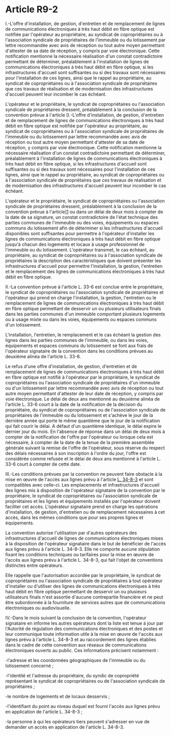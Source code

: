# Article R9-2

I.-L'offre d'installation, de gestion, d'entretien et de remplacement de lignes de communications électroniques à très haut débit en fibre optique est notifiée par l'opérateur au propriétaire, au syndicat de copropriétaires ou à l'association syndicale de propriétaires de l'immeuble ou du lotissement par lettre recommandée avec avis de réception ou tout autre moyen permettant d'attester de sa date de réception, y compris par voie électronique. Cette notification mentionne la nécessaire réalisation d'un constat contradictoire permettant de déterminer, préalablement à l'installation de lignes de communications électroniques à très haut débit en fibre optique, si les infrastructures d'accueil sont suffisantes ou si des travaux sont nécessaires pour l'installation de ces lignes, ainsi que le rappel au propriétaire, au syndicat de copropriétaires ou à l'association syndicale de propriétaires que ces travaux de réalisation et de modernisation des infrastructures d'accueil peuvent leur incomber le cas échéant. 

L'opérateur et le propriétaire, le syndicat de copropriétaires ou l'association syndicale de propriétaires dressent, préalablement à la conclusion de la convention prévue à l'article [I.-L'offre d'installation, de gestion, d'entretien et de remplacement de lignes de communications électroniques à très haut débit en fibre optique est notifiée par l'opérateur au propriétaire, au syndicat de copropriétaires ou à l'association syndicale de propriétaires de l'immeuble ou du lotissement par lettre recommandée avec avis de réception ou tout autre moyen permettant d'attester de sa date de réception, y compris par voie électronique. Cette notification mentionne la nécessaire réalisation d'un constat contradictoire permettant de déterminer, préalablement à l'installation de lignes de communications électroniques à très haut débit en fibre optique, si les infrastructures d'accueil sont suffisantes ou si des travaux sont nécessaires pour l'installation de ces lignes, ainsi que le rappel au propriétaire, au syndicat de copropriétaires ou à l'association syndicale de propriétaires que ces travaux de réalisation et de modernisation des infrastructures d'accueil peuvent leur incomber le cas échéant. 

L'opérateur et le propriétaire, le syndicat de copropriétaires ou l'association syndicale de propriétaires dressent, préalablement à la conclusion de la convention prévue à l'article][1] ou dans un délai de deux mois à compter de la date de sa signature, un constat contradictoire de l'état technique des parties communes de l'immeuble ou des voies, équipements ou espaces communs du lotissement afin de déterminer si les infrastructures d'accueil disponibles sont suffisantes pour permettre à l'opérateur d'installer les lignes de communications électroniques à très haut débit en fibre optique jusqu'à chacun des logements et locaux à usage professionnel de l'immeuble ou du lotissement. L'opérateur transmet, le cas échéant, au propriétaire, au syndicat de copropriétaires ou à l'association syndicale de propriétaires la description des caractéristiques que doivent présenter les infrastructures d'accueil pour permettre l'installation, la gestion, l'entretien et le remplacement des lignes de communications électroniques à très haut débit en fibre optique. 

II.-La convention prévue à l'article L. 33-6 est conclue entre le propriétaire, le syndicat de copropriétaires ou l'association syndicale de propriétaires et l'opérateur qui prend en charge l'installation, la gestion, l'entretien ou le remplacement de lignes de communications électroniques à très haut débit en fibre optique permettant de desservir un ou plusieurs utilisateurs finals dans les parties communes d'un immeuble comportant plusieurs logements ou à usage mixte ou dans les voies, équipements ou espaces communs d'un lotissement. 

L'installation, l'entretien, le remplacement et le cas échéant la gestion des lignes dans les parties communes de l'immeuble, ou dans les voies, équipements et espaces communs du lotissement se font aux frais de l'opérateur signataire de la convention dans les conditions prévues au deuxième alinéa de l'article L. 33-6. 

Le refus d'une offre d'installation, de gestion, d'entretien et de remplacement de lignes de communications électroniques à très haut débit en fibre optique est notifié à l'opérateur par le propriétaire, le syndicat de copropriétaires ou l'association syndicale de propriétaires d'un immeuble ou d'un lotissement par lettre recommandée avec avis de réception ou tout autre moyen permettant d'attester de leur date de réception, y compris par voie électronique. Le délai de deux ans mentionné au deuxième alinéa de l'article L. 33-6 court à la date de la notification de la décision du propriétaire, du syndicat de copropriétaires ou de l'association syndicale de propriétaires de l'immeuble ou du lotissement et s'achève le jour de la dernière année qui porte le même quantième que le jour de la notification qui fait courir le délai. A défaut d'un quantième identique, le délai expire le dernier jour du mois. En l'absence de réponse dans un délai de deux mois à compter de la notification de l'offre par l'opérateur ou lorsque cela est nécessaire, à compter de la date de la tenue de la première assemblée générale suivant la remise de l'offre de l'opérateur, sous réserve du respect des délais nécessaires à son inscription à l'ordre du jour, l'offre est considérée comme refusée et le délai de deux ans mentionné à l'article L. 33-6 court à compter de cette date. 

III.-Les conditions prévues par la convention ne peuvent faire obstacle à la mise en œuvre de l'accès aux lignes prévu à l'article [L. 34-8-3][2] et sont compatibles avec celle-ci. Les emplacements et infrastructures d'accueil des lignes mis à disposition de l'opérateur signataire de la convention par le propriétaire, le syndicat de copropriétaires ou l'association syndicale de propriétaires et les lignes et équipements installés par l'opérateur doivent faciliter cet accès. L'opérateur signataire prend en charge les opérations d'installation, de gestion, d'entretien ou de remplacement nécessaires à cet accès, dans les mêmes conditions que pour ses propres lignes et équipements. 

La convention autorise l'utilisation par d'autres opérateurs des infrastructures d'accueil de lignes de communications électroniques mises à la disposition de l'opérateur signataire dans le but de bénéficier de l'accès aux lignes prévu à l'article L. 34-8-3. Elle ne comporte aucune stipulation fixant les conditions techniques ou tarifaires pour la mise en œuvre de l'accès aux lignes prévu à l'article L. 34-8-3, qui fait l'objet de conventions distinctes entre opérateurs. 

Elle rappelle que l'autorisation accordée par le propriétaire, le syndicat de copropriétaires ou l'association syndicale de propriétaires à tout opérateur d'installer ou d'utiliser des lignes de communications électroniques à très haut débit en fibre optique permettant de desservir un ou plusieurs utilisateurs finals n'est assortie d'aucune contrepartie financière et ne peut être subordonnée à la fourniture de services autres que de communications électroniques ou audiovisuelle. 

IV.-Dans le mois suivant la conclusion de la convention, l'opérateur signataire en informe les autres opérateurs dont la liste est tenue à jour par l'Autorité de régulation des communications électroniques et des postes et leur communique toute information utile à la mise en œuvre de l'accès aux lignes prévu à l'article L. 34-8-3 et au raccordement des lignes établies dans le cadre de cette convention aux réseaux de communications électroniques ouverts au public. Ces informations précisent notamment :

-l'adresse et les coordonnées géographiques de l'immeuble ou du lotissement concerné ;

-l'identité et l'adresse du propriétaire, du syndic de copropriété représentant le syndicat de copropriétaires ou de l'association syndicale de propriétaires ;

-le nombre de logements et de locaux desservis ;

-l'identifiant du point au niveau duquel est fourni l'accès aux lignes prévu en application de l'article L. 34-8-3 ;

-la personne à qui les opérateurs tiers peuvent s'adresser en vue de demander un accès en application de l'article L. 34-8-3.

 [1]: /affichCodeArticle.do?cidTexte=LEGITEXT000006070987&idArticle=LEGIARTI000019296936&dateTexte=&categorieLien=cid
 [2]: /affichCodeArticle.do?cidTexte=LEGITEXT000006070987&idArticle=LEGIARTI000019297025&dateTexte=&categorieLien=cid